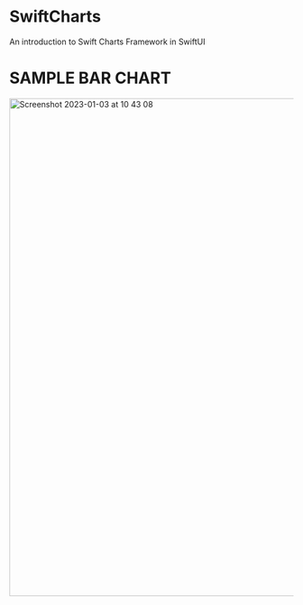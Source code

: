 # SwiftCharts
An introduction to Swift Charts Framework in SwiftUI

# SAMPLE BAR CHART
<img width="882" alt="Screenshot 2023-01-03 at 10 43 08" src="https://user-images.githubusercontent.com/2862173/210290454-31d3290f-00cc-433c-bf92-fcc238709438.png">
